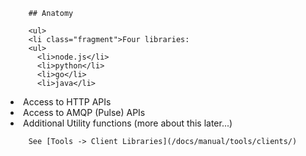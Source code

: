 		## Anatomy

		<ul>
		<li class="fragment">Four libraries:
		<ul>
		  <li>node.js</li>
		  <li>python</li>
		  <li>go</li>
		  <li>java</li>
  </ul></li>
		<li class="fragment">Access to HTTP APIs</li>
		<li class="fragment">Access to AMQP (Pulse) APIs</li>
		<li class="fragment">Additional Utility functions (more about this later...)</li>
		</ul>

		See [Tools -> Client Libraries](/docs/manual/tools/clients/)
